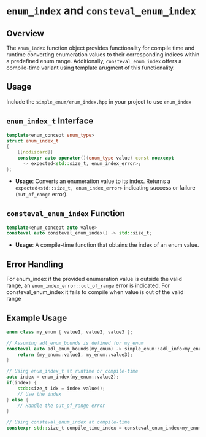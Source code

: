 # `enum_index` and `consteval_enum_index`

## Overview

The `enum_index` function object provides functionality for compile time and runtime converting enumeration values to their corresponding indices within a predefined enum range. Additionally, `consteval_enum_index` offers a compile-time variant using template arugment of this functionality.

## Usage 

Include the `simple_enum/enum_index.hpp` in your project to use `enum_index`

## `enum_index_t` Interface

```cpp
template<enum_concept enum_type>
struct enum_index_t
{
    [[nodiscard]]
    constexpr auto operator()(enum_type value) const noexcept
      -> expected<std::size_t, enum_index_error>;
};
```



- **Usage**: Converts an enumeration value to its index. Returns a `expected<std::size_t, enum_index_error>` indicating success or failure (`out_of_range` error).

## `consteval_enum_index` Function

```cpp
template<enum_concept auto value>
consteval auto consteval_enum_index() -> std::size_t;
```

- **Usage**: A compile-time function that obtains the index of an enum value.

## Error Handling

For enum_index if the provided enumeration value is outside the valid range, an `enum_index_error::out_of_range` error is indicated.
For consteval_enum_index it fails to compile when value is out of the valid range

## Example Usage

```cpp
enum class my_enum { value1, value2, value3 };

// Assuming adl_enum_bounds is defined for my_enum
consteval auto adl_enum_bounds(my_enum) -> simple_enum::adl_info<my_enum> {
    return {my_enum::value1, my_enum::value3};
}

// Using enum_index_t at runtime or compile-time
auto index = enum_index(my_enum::value2);
if(index) {
    std::size_t idx = index.value();
    // Use the index
} else {
    // Handle the out_of_range error
}

// Using consteval_enum_index at compile-time
constexpr std::size_t compile_time_index = consteval_enum_index<my_enum::value2>();
```
